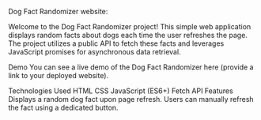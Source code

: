 Dog Fact Randomizer website:

Welcome to the Dog Fact Randomizer project! This simple web application displays random facts about dogs each time the user refreshes the page. The project utilizes a public API to fetch these facts and leverages JavaScript promises for asynchronous data retrieval.

Demo
You can see a live demo of the Dog Fact Randomizer here (provide a link to your deployed website).

Technologies Used
HTML
CSS
JavaScript (ES6+)
Fetch API
Features
Displays a random dog fact upon page refresh.
Users can manually refresh the fact using a dedicated button.
